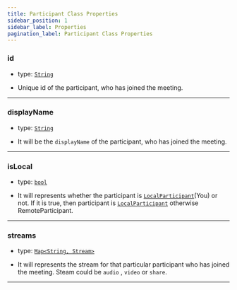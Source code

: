 ```yaml
---
title: Participant Class Properties
sidebar_position: 1
sidebar_label: Properties
pagination_label: Participant Class Properties
---
```


<div class="sdk-api-ref-only-h4">

### id

- type: [`String`](https://api.flutter.dev/flutter/dart-core/String-class.html)

- Unique id of the participant, who has joined the meeting.

---

### displayName

- type: [`String`](https://api.flutter.dev/flutter/dart-core/String-class.html)

- It will be the `displayName` of the participant, who has joined the meeting.

---

### isLocal

- type: [`bool`](https://api.flutter.dev/flutter/dart-core/bool-class.html)

- It will represents whether the participant is [`LocalParticipant`](../meeting-class/properties#localparticipant)(You) or not. If it is true, then participant is [`LocalParticipant`](../meeting-class/properties#localparticipant) otherwise RemoteParticipant.


---

### streams

- type: [`Map<String, Stream>`](https://api.flutter.dev/flutter/dart-core/Map-class.html)

- It will represents the stream for that particular participant who has joined the meeting. Steam could be `audio` , `video` or `share`.

---

</div>
